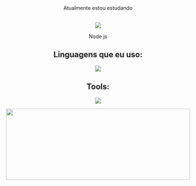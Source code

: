 <div align="center">
  <div>
   Atualmente estou estudando 
    <div> <br/> </div>
    <div> 
      <p  align="center">
       <img src="https://skillicons.dev/icons?i=nodejs" />
      </p>
        <p> Node js </p> 
    </div>
  </div>

<div align="center"> 
  <h2 align="center"> 
    Linguagens que eu uso: 
  </h2>
  <p align="between">
    <img src="https://skillicons.dev/icons?i=html,css,javascript" /> 
  </p>

  <h2 align="center"> 
    Tools: 
  </h2>
  <p align="between">
    <img src="https://skillicons.dev/icons?i=sass,tailwind,p5js,jquery" /> 
  </p>

  
  <img width="100%" height="195px" src="https://github-readme-stats.vercel.app/api/top-langs/?username=evertoncordeiro1994&layout=compact&hide_border=true&title_color=fff&text_color=ff91a4&bg_color=0d1117" />
</div>
  
